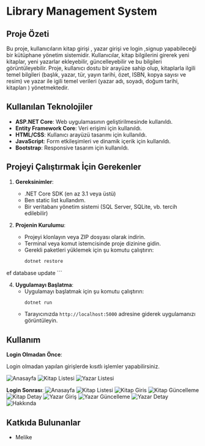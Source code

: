 

# Library Management System

## Proje Özeti
Bu proje, kullanıcıların kitap girişi , yazar girişi ve login ,signup yapabileceği bir kütüphane yönetim sistemidir. Kullanıcılar, kitap bilgilerini girerek yeni kitaplar, yeni yazarlar ekleyebilir, güncelleyebilir  ve bu bilgileri görüntüleyebilir. Proje, kullanıcı dostu bir arayüze sahip olup, kitaplarla ilgili temel bilgileri (başlık, yazar, tür, yayın tarihi, özet, ISBN, kopya sayısı ve resim) ve yazar ile igili temel verileri (yazar adı, soyadı, doğum tarihi, kitapları ) yönetmektedir.

## Kullanılan Teknolojiler
- **ASP.NET Core**: Web uygulamasının geliştirilmesinde kullanıldı.
- **Entity Framework Core**: Veri erişimi için kullanıldı.
- **HTML/CSS**: Kullanıcı arayüzü tasarımı için kullanıldı.
- **JavaScript**: Form etkileşimleri ve dinamik içerik için kullanıldı.
- **Bootstrap**: Responsive tasarım için kullanıldı.

## Projeyi Çalıştırmak İçin Gerekenler
1. **Gereksinimler**:
   - .NET Core SDK (en az 3.1 veya üstü)
   - Ben static list kullandım.
   - Bir veritabanı yönetim sistemi (SQL Server, SQLite, vb. tercih edilebilir)

2. **Projenin Kurulumu**:
   - Projeyi klonlayın veya ZIP dosyası olarak indirin.
   - Terminal veya komut istemcisinde proje dizinine gidin.
   - Gerekli paketleri yüklemek için şu komutu çalıştırın:
     ```bash
     dotnet restore
     ```
 ef database update
     ```

4. **Uygulamayı Başlatma**:
   - Uygulamayı başlatmak için şu komutu çalıştırın:
     ```bash
     dotnet run
     ```
   - Tarayıcınızda `http://localhost:5000` adresine giderek uygulamanızı görüntüleyin.

## Kullanım
**Login Olmadan Önce**:

Login olmadan yapılan girişlerde kısıtlı işlemler yapabilirsiniz.

![Anasayfa](https://github.com/Melike10/LibraryManagementSystem/blob/0956d6774be6c4a10048423d964da66b756e9e72/beforesignup1.png)
![Kitap Listesi](https://github.com/Melike10/LibraryManagementSystem/blob/0956d6774be6c4a10048423d964da66b756e9e72/beforesignup2.png)
![Yazar Listesi](https://github.com/Melike10/LibraryManagementSystem/blob/0956d6774be6c4a10048423d964da66b756e9e72/beforesignup3.png)

**Login Sonrası**:
![Anasayfa](https://github.com/Melike10/LibraryManagementSystem/blob/0956d6774be6c4a10048423d964da66b756e9e72/login1.png)
![Kitap Listesi](https://github.com/Melike10/LibraryManagementSystem/blob/0956d6774be6c4a10048423d964da66b756e9e72/login2.png)
![Kitap Giris](https://github.com/Melike10/LibraryManagementSystem/blob/0956d6774be6c4a10048423d964da66b756e9e72/kitapgirisi.png)
![Kitap Güncelleme](https://github.com/Melike10/LibraryManagementSystem/blob/0956d6774be6c4a10048423d964da66b756e9e72/editbook.png)
![Kitap Detay](https://github.com/Melike10/LibraryManagementSystem/blob/0956d6774be6c4a10048423d964da66b756e9e72/detaylar.png)
![Yazar Giriş](https://github.com/Melike10/LibraryManagementSystem/blob/0956d6774be6c4a10048423d964da66b756e9e72/yazargirisi.png)
![Yazar Güncelleme](https://github.com/Melike10/LibraryManagementSystem/blob/0956d6774be6c4a10048423d964da66b756e9e72/yazargüncelleme.png)
![Yazar Detay](https://github.com/Melike10/LibraryManagementSystem/blob/0956d6774be6c4a10048423d964da66b756e9e72/yazardetay.png)
![Hakkında](https://github.com/Melike10/LibraryManagementSystem/blob/0956d6774be6c4a10048423d964da66b756e9e72/about.png)






## Katkıda Bulunanlar
- Melike

